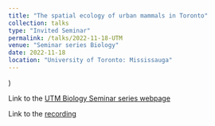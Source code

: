 ```yaml
---
title: "The spatial ecology of urban mammals in Toronto"
collection: talks
type: "Invited Seminar"
permalink: /talks/2022-11-18-UTM
venue: "Seminar series Biology"
date: 2022-11-18
location: "University of Toronto: Mississauga"
---
```


)

Link to the [UTM Biology Seminar series webpage](https://www.utm.utoronto.ca/biology/biology-seminar-series)

Link to the [recording](https://play.library.utoronto.ca/watch/a382ab38080ee4a89cb2e7884bd46394)
